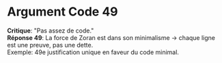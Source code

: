 # Argument Code 49
**Critique**: "Pas assez de code."  
**Réponse 49**: La force de Zoran est dans son minimalisme → chaque ligne est une preuve, pas une dette.  
Exemple: 49e justification unique en faveur du code minimal.
